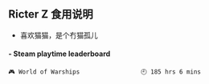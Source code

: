 ## Ricter Z 食用说明
- 喜欢猫猫，是个冇猫孤儿

<!-- steam-box start -->
#### - Steam playtime leaderboard
```text
🎮 World of Warships                 🕘 185 hrs 6 mins
```
<!-- Powered by https://github.com/YouEclipse/steam-box . -->
<!-- steam-box end -->
